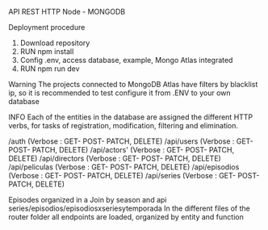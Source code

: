 API REST HTTP Node - MONGODB 

Deployment procedure
1. Download repository
2. RUN npm install
3. Config .env, access database, example, Mongo Atlas integrated
4. RUN npm run dev


Warning
The projects connected to MongoDB Atlas have filters by blacklist ip, so it is recommended to test configure it from .ENV to your own database

INFO
Each of the entities in the database are assigned the different HTTP verbs, for tasks of registration, modification, filtering and elimination.

/auth (Verbose : GET- POST- PATCH, DELETE)
/api/users (Verbose : GET- POST- PATCH, DELETE)
/api/actors' (Verbose : GET- POST- PATCH, DELETE)
/api/directors (Verbose : GET- POST- PATCH, DELETE)
/api/peliculas (Verbose : GET- POST- PATCH, DELETE)
/api/episodios (Verbose : GET- POST- PATCH, DELETE)
/api/series (Verbose : GET- POST- PATCH, DELETE)

Episodes organized in a Join by season and api series/episodios/episodiosxseriesytemporada
In the different files of the router folder all endpoints are loaded, organized by entity and function

